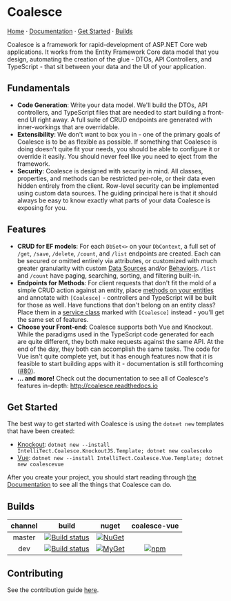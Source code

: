 # Coalesce  

[Home](http://coalesce.intellitect.com/) &middot; [Documentation](http://coalesce.readthedocs.io) &middot; [Get Started](#Get-Started) &middot; [Builds](#Builds)

Coalesce is a framework for rapid-development of ASP.NET Core web applications. It works from the Entity Framework Core data model that you design, automating the creation of the glue - DTOs, API Controllers, and TypeScript - that sit between your data and the UI of your application. 

## Fundamentals

* **Code Generation**: Write your data model. We'll build the DTOs, API controllers, and TypeScript files that are needed to start building a front-end UI right away. A full suite of CRUD endpoints are generated with inner-workings that are overridable.
* **Extensibility**: We don't want to box you in - one of the primary goals of Coalesce is to be as flexible as possible. If something that Coalesce is doing doesn't quite fit your needs, you should be able to configure it or override it easily. You should never feel like you need to eject from the framework.
* **Security**: Coalesce is designed with security in mind. All classes, properties, and methods can be restricted per-role, or their data even hidden entirely from the client. Row-level security can be implemented using custom data sources. The guiding principal here is that it should always be easy to know exactly what parts of your data Coalesce is exposing for you.

## Features

* **CRUD for EF models**: For each `DbSet<>` on your `DbContext`, a full set of `/get`, `/save`, `/delete`, `/count`, and `/list` endpoints are created. Each can be secured or omitted entirely via attributes, or customized with much greater granularity with custom [Data Sources](http://coalesce.readthedocs.io/en/latest/pages/modeling/model-components/data-sources/) and/or [Behaviors](http://coalesce.readthedocs.io/en/latest/pages/modeling/model-components/behaviors/). `/list` and `/count` have paging, searching, sorting, and filtering built-in.
* **Endpoints for Methods**: For client requests that don't fit the mold of a simple CRUD action against an entity, place [methods on your entities](http://coalesce.readthedocs.io/en/latest/pages/modeling/model-components/methods/) and annotate with `[Coalesce]` - controllers and TypeScript will be built for those as well. Have functions that don't belong on an entity class? Place them in a [service class](http://coalesce.readthedocs.io/en/latest/pages/modeling/model-types/services/) marked with `[Coalesce]` instead - you'll get the same set of features.
* **Choose your Front-end**: Coalesce supports both Vue and Knockout. While the paradigms used in the TypeScript code generated for each are quite different, they both make requests against the same API. At the end of the day, they both can accomplish the same tasks. The code for Vue isn't quite complete yet, but it has enough features now that it is feasible to start building apps with it - documentation is still forthcoming ([#80](https://github.com/IntelliTect/Coalesce/issues/80)).
* **... and more!** Check out the documentation to see all of Coalesce's features in-depth: http://coalesce.readthedocs.io

## Get Started

The best way to get started with Coalesce is using the `dotnet new` templates that have been created:

* [Knockout](https://github.com/IntelliTect/Coalesce.KnockoutJS.Template): `dotnet new --install IntelliTect.Coalesce.KnockoutJS.Template; dotnet new coalesceko`
* [Vue](https://github.com/IntelliTect/Coalesce.Vue.Template): `dotnet new --install IntelliTect.Coalesce.Vue.Template; dotnet new coalescevue`

After you create your project, you should start reading through [the Documentation](http://coalesce.readthedocs.io) to see all the things that Coalesce can do.

## Builds
|channel|build|nuget|coalesce-vue
|:--:|:--:|:--:|:--:
|master|[![Build status](https://ci.appveyor.com/api/projects/status/mev829igrspj4x5s/branch/master?svg=true)](https://ci.appveyor.com/project/IntelliTect/coalesce/branch/master)|[![NuGet](https://img.shields.io/nuget/v/IntelliTect.Coalesce.svg)](https://www.nuget.org/packages/IntelliTect.Coalesce)
|dev|[![Build status](https://ci.appveyor.com/api/projects/status/mev829igrspj4x5s/branch/dev?svg=true)](https://ci.appveyor.com/project/IntelliTect/coalesce/branch/dev)|[![MyGet](https://img.shields.io/myget/intellitect-coalesce/v/IntelliTect.Coalesce.svg?label=myget)](https://www.myget.org/feed/intellitect-coalesce/package/nuget/IntelliTect.Coalesce)|[![npm](https://img.shields.io/npm/v/coalesce-vue/dev.svg)](http://google.com)


## Contributing

See the contribution guide [here](CONTRIBUTING.md).

